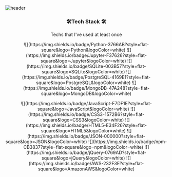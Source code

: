 ![header](https://capsule-render.vercel.app/api?type=wave&color=gradient&height=300&section=header&text=Hyunwoo%20Kim&fontSize=90)

<h3 align="center"> 🛠️Tech Stack 🛠️</h3>

<p align="center"> Techs that I've used at least once </p>

<p align = "center">
    ![](https://img.shields.io/badge/Python-3766AB?style=flat-square&logo=Python&logoColor=white) ![](https://img.shields.io/badge/Jupyter-F37626?style=flat-square&logo=Jupyter&logoColor=white) ![](https://img.shields.io/badge/SQLite-003B57?style=flat-square&logo=SQLite&logoColor=white) ![](https://img.shields.io/badge/PostgreSQL-4169E1?style=flat-square&logo=PostgreSQL&logoColor=white) ![](https://img.shields.io/badge/MongoDB-47A248?style=flat-square&logo=MongoDB&logoColor=white)
    </p>
<p align = "center">
![](https://img.shields.io/badge/JavaScript-F7DF1E?style=flat-square&logo=JavaScript&logoColor=white) ![](https://img.shields.io/badge/CSS3-1572B6?style=flat-square&logo=CSS3&logoColor=white) ![](https://img.shields.io/badge/HTML5-E34F26?style=flat-square&logo=HTML5&logoColor=white) ![](https://img.shields.io/badge/JSON-000000?style=flat-square&logo=JSON&logoColor=white) ![](https://img.shields.io/badge/npm-CB3837?style=flat-square&logo=npm&logoColor=white) ![](https://img.shields.io/badge/jQuery-0769AD?style=flat-square&logo=jQuery&logoColor=white)
![](https://img.shields.io/badge/AWS-232F3E?style=flat-square&logo=AmazonAWS&logoColor=white)
</p>
